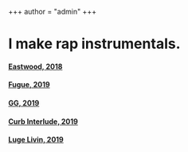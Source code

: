 +++
author = "admin"
+++

# I make rap instrumentals.

#### [Eastwood, 2018](https://drive.google.com/open?id=1rt9vz8ULl_G_odhIbeTHmxFes4j3RotW)


#### [Fugue, 2019](https://drive.google.com/file/d/1Wvn1BwzgQFgcaDAG8xBSMoY6C1PU9n-y/view?usp=sharing)


#### [GG, 2019](https://drive.google.com/open?id=1CyVPzO5HUIREaRB1PT8ydnOoCK9VuEgC)


#### [Curb Interlude, 2019](https://drive.google.com/file/d/156p3sf56h8tBdOzjxrndCaM3qBm-zsSY/view?usp=sharing)


#### [Luge Livin, 2019](https://drive.google.com/file/d/18xLYk5TKMm7iHnb1tG_ykPjhTABJ9STP/view?usp=sharing)
